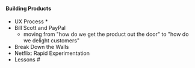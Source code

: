 #### Building Products
* UX Process
  *
* Bill Scott and PayPal
  * moving from "how do we get the product out the door" to "how do we delight customers"
* Break Down the Walls
* Netflix: Rapid Experimentation
* Lessons #
